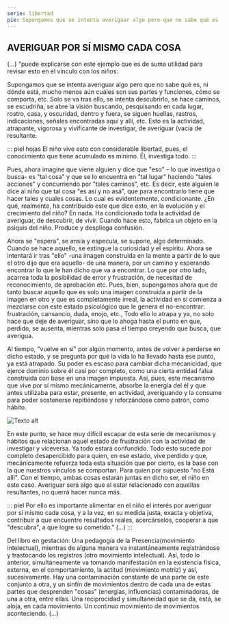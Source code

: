 ```yaml
---
serie: libertad
pie: Supongamos que se intenta averiguar algo pero que no sabe qué es
---
```


## AVERIGUAR POR SÍ MISMO CADA COSA

(…) "puede explicarse con este ejemplo que es de suma utilidad para revisar esto en el vínculo con los niños:

Supongamos que se intenta averiguar algo pero que no sabe qué es, ni dónde está, mucho menos aún cuáles son sus partes y funciones, cómo se comporta, etc. Solo se va tras ello, se intenta descubrirlo, se hace caminos, se escudriña, se abre la visión buscando, pesquisando en cada lugar, rostro, casa, y oscuridad, dentro y fuera, se siguen huellas, rastros, indicaciones, señales encontradas aquí y allí, etc. Esto es la actividad, atrapante, vigorosa y vivificante de investigar, de averiguar (vacía de resultante.

::: piel hojas
El niño vive esto con considerable libertad, pues, el conocimiento que tiene acumulado es mínimo. Él, investiga todo.
:::

Pues, ahora imagine que viene alguien y dice que "eso" – lo que investiga o busca- es "tal cosa" y que se lo encuentra en "tal lugar" haciendo "tales acciones" y concurriendo por "tales caminos", etc. Es decir, este alguien le dice al niño que tal cosa "es así y no asá", que para encontrarlo tiene que hacer tales y cuales cosas. Lo cual es evidentemente, condicionante. ¿En qué, realmente, ha contribuido este que dice esto, en la evolución y el crecimiento del niño? En nada. Ha condicionado toda la actividad de averiguar, de descubrir, de vivir. Cuando hace esto, fabrica un objeto en la psiquis del niño. Produce y despliega confusión.

Ahora se "espera", se ansía y especula, se supone, algo determinado. Cuando se hace aquello, se extingue la curiosidad y el espíritu. Ahora se intentará ir tras "ello" -una imagen construida en la mente a partir de lo que el otro dijo que era aquello- de una manera, por un camino y esperando encontrar lo que le han dicho que va a encontrar. Lo que por otro lado, acarrea toda la posibilidad de error y frustración, de necesitad de reconocimiento, de aprobación etc.
Pues, bien, supongamos ahora que de tanto buscar aquello que es solo una imagen construida a partir de la imagen en otro y que es completamente irreal, la actividad en sí comienza a mezclarse con este estado psicológico que le genera el no-encontrar: frustración, cansancio, duda, enojo, etc., Todo ello lo atrapa y ya, no solo hace que deje de averiguar, sino que lo ahoga hasta el punto en que, perdido, se ausenta, mientras solo pasa el tiempo creyendo que busca, que averigua.

Al tiempo, "vuelve en sí" por algún momento, antes de volver a perderse en dicho estado, y se pregunta por qué la vida lo ha llevado hasta ese punto, ya está atrapado. Su poder es escaso para cambiar dicha mecanicidad, que ejerce dominio sobre él casi por completo, como una cierta entidad falsa construida con base en una imagen impuesta. Así, pues, este mecanismo que vive por sí mismo mecánicamente, absorbe la energía del él y que antes utilizaba para estar, presente, en actividad, averiguando y la consume para poder sostenerse repitiéndose y reforzándose como patrón, como hábito.


![Texto alt](/img/IMG_4467.JPG)


En este punto, se hace muy difícil escapar de esta serie de mecanismos y hábitos que relacionan aquel estado de frustración con la actividad de investigar y viceversa. Ya todo estará confundido. Todo esto sucede por completo desapercibido para quien, en ese estado, vive perdido y que, mecánicamente refuerza toda esta situación que por cierto, es la base con la que nuestros vínculos se comportan. Para quien por supuesto "no Está allí". Con el tiempo, ambas cosas estarán juntas en dicho ser, el niño en este caso. Averiguar será algo que al estar relacionado con aquellas resultantes, no querrá hacer nunca más.

::: piel
Por ello es importante alimentar en el niño el interés por averiguar por sí mismo cada cosa, y a la vez, en su medida justa, exacta y objetiva, contribuir a que encuentre resultados reales, acercárselos, cooperar a que "descubra", a que logre su cometido." (…)
:::

Del libro en gestación: Una pedagogía de la Presencia(movimiento intelectual), mientras de alguna manera va instantáneamente registrándose y trastocando los registros (otro movimiento intelectual). Así, todo lo anterior, simultáneamente va tomando manifestación en la existencia física, externa, en el comportamiento, la actitud (movimiento motriz) y así, sucesivamente. Hay una contaminación constante de una parte de este conjunto a otra, y un sinfín de movimientos dentro de cada una de estas partes que desprenden "cosas" (energías, influencias) contaminadoras, de una a otra, entre ellas.
Una reciprocidad y simultaneidad que se da, está, se aloja, en cada movimiento.
Un continuo movimiento de movimientos aconteciendo. (...)
